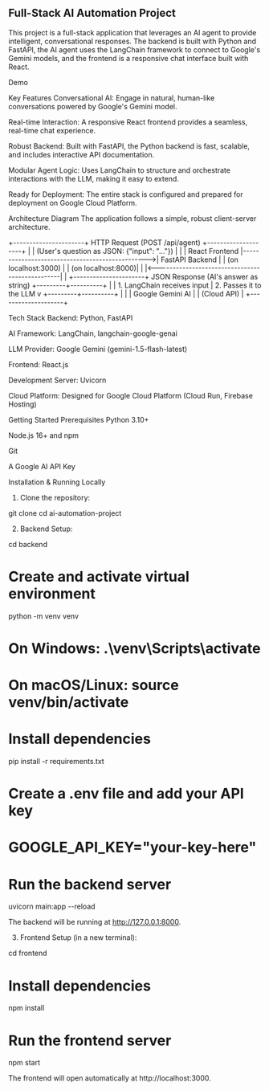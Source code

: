 ## Full-Stack AI Automation Project
This project is a full-stack application that leverages an AI agent to provide intelligent, conversational responses. The backend is built with Python and FastAPI, the AI agent uses the LangChain framework to connect to Google's Gemini models, and the frontend is a responsive chat interface built with React.

Demo


Key Features
Conversational AI: Engage in natural, human-like conversations powered by Google's Gemini model.

Real-time Interaction: A responsive React frontend provides a seamless, real-time chat experience.

Robust Backend: Built with FastAPI, the Python backend is fast, scalable, and includes interactive API documentation.

Modular Agent Logic: Uses LangChain to structure and orchestrate interactions with the LLM, making it easy to extend.

Ready for Deployment: The entire stack is configured and prepared for deployment on Google Cloud Platform.

Architecture Diagram
The application follows a simple, robust client-server architecture.

+----------------------+         HTTP Request (POST /api/agent)         +--------------------+
|                      |   (User's question as JSON: {"input": "..."})   |                    |
|    React Frontend    |------------------------------------------------>|   FastAPI Backend  |
| (on localhost:3000)  |                                                 | (on localhost:8000)|
|                      |<------------------------------------------------|                    |
+----------------------+      JSON Response (AI's answer as string)      +---------+----------+
                                                                                  |
                                                                                  | 1. LangChain receives input
                                                                                  | 2. Passes it to the LLM
                                                                                  v
                                                                        +---------+----------+
                                                                        |                    |
                                                                        | Google Gemini AI   |
                                                                        |   (Cloud API)      |
                                                                        +--------------------+

Tech Stack
Backend: Python, FastAPI

AI Framework: LangChain, langchain-google-genai

LLM Provider: Google Gemini (gemini-1.5-flash-latest)

Frontend: React.js

Development Server: Uvicorn

Cloud Platform: Designed for Google Cloud Platform (Cloud Run, Firebase Hosting)

Getting Started
Prerequisites
Python 3.10+

Node.js 16+ and npm

Git

A Google AI API Key

Installation & Running Locally
1. Clone the repository:

git clone <your-repo-url>
cd ai-automation-project

2. Backend Setup:

cd backend

# Create and activate virtual environment
python -m venv venv
# On Windows: .\\venv\\Scripts\\activate
# On macOS/Linux: source venv/bin/activate

# Install dependencies
pip install -r requirements.txt

# Create a .env file and add your API key
# GOOGLE_API_KEY="your-key-here"

# Run the backend server
uvicorn main:app --reload

The backend will be running at http://127.0.0.1:8000.

3. Frontend Setup (in a new terminal):

cd frontend

# Install dependencies
npm install

# Run the frontend server
npm start

The frontend will open automatically at http://localhost:3000.
